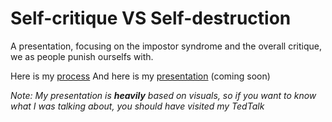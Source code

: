# Self-critique VS Self-destruction
A presentation, focusing on the impostor syndrome and the overall critique, we as people punish ourselfs with.

Here is my [process](/6-storytelling/Process.md)
And here is my [presentation](/6-storytelling/AJOVT-Self-critique.pdf) (coming soon)

<em>Note: My presentation is <b>heavily</b> based on visuals, so if you want to know what I was talking about, you should have visited my TedTalk</em>
